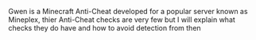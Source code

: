 Gwen is a Minecraft Anti-Cheat developed for a popular server known as Mineplex, thier Anti-Cheat checks are very few but I will explain what checks they do have and how to avoid detection from then
